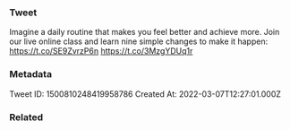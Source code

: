 ### Tweet
Imagine a daily routine that makes you feel better and achieve more. Join our live online class and learn nine simple changes to make it happen: https://t.co/SE9ZvrzP6n https://t.co/3MzgYDUq1r

### Metadata
Tweet ID: 1500810248419958786
Created At: 2022-03-07T12:27:01.000Z

### Related

